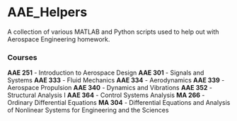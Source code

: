 # AAE_Helpers
A collection of various MATLAB and Python scripts used to help out with Aerospace Engineering homework.

### Courses
**AAE 251** - Introduction to Aerospace Design
**AAE 301** - Signals and Systems
**AAE 333** - Fluid Mechanics
**AAE 334** - Aerodynamics
**AAE 339** - Aerospace Propulsion
**AAE 340** - Dynamics and Vibrations
**AAE 352** - Structural Analysis I
**AAE 364** - Control Systems Analysis
**MA 266** - Ordinary Differential Equations
**MA 304** - Differential Equations and Analysis of Nonlinear Systems for Engineering and the Sciences
